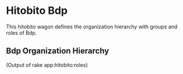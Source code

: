 # Hitobito Bdp

This hitobito wagon defines the organization hierarchy with groups and roles
of Bdp.


## Bdp Organization Hierarchy

<!-- roles:start -->

(Output of rake app:hitobito:roles)
<!-- roles:end -->
